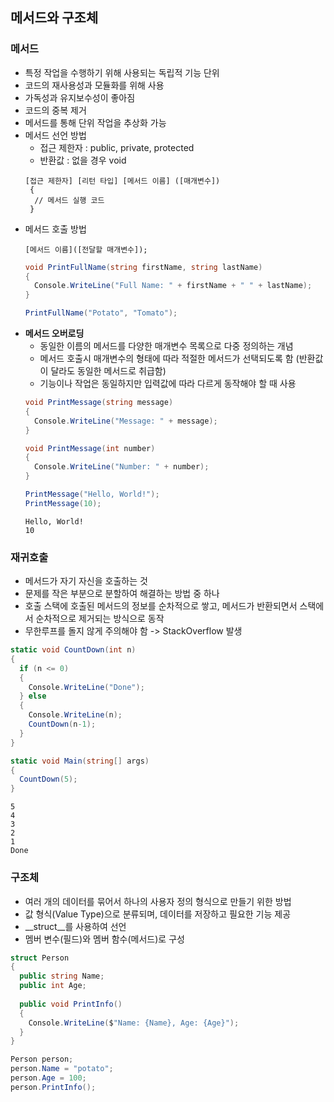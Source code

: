 ## 메서드와 구조체
### 메서드
- 특정 작업을 수행하기 위해 사용되는 독립적 기능 단위
- 코드의 재사용성과 모듈화를 위해 사용
- 가독성과 유지보수성이 좋아짐
- 코드의 중복 제거
- 메서드를 통해 단위 작업을 추상화 가능
- 메서드 선언 방법
  - 접근 제한자 : public, private, protected
  - 반환값 : 없을 경우 void
  ```
  [접근 제한자] [리턴 타입] [메서드 이름] ([매개변수])
   {
   	// 메서드 실행 코드
   }
  ```
- 메서드 호출 방법
  ```
  [메서드 이름]([전달할 매개변수]);
  ```
  ```cs
  void PrintFullName(string firstName, string lastName)
  {
    Console.WriteLine("Full Name: " + firstName + " " + lastName);
  }
  
  PrintFullName("Potato", "Tomato");
  ```
- __메서드 오버로딩__ 
  - 동일한 이름의 메서드를 다양한 매개변수 목록으로 다중 정의하는 개념
  - 메서드 호출시 매개변수의 형태에 따라 적절한 메서드가 선택되도록 함 (반환값이 달라도 동일한 메서드로 취급함)
  - 기능이나 작업은 동일하지만 입력값에 따라 다르게 동작해야 할 때 사용
  ```cs
  void PrintMessage(string message)
  {
    Console.WriteLine("Message: " + message);
  }
  
  void PrintMessage(int number)
  {
    Console.WriteLine("Number: " + number);
  }
  
  PrintMessage("Hello, World!");
  PrintMessage(10);
  ```
  ```
  Hello, World!
  10
  ```
### 재귀호출
- 메서드가 자기 자신을 호출하는 것
- 문제를 작은 부분으로 분할하여 해결하는 방법 중 하나
- 호출 스택에 호출된 메서드의 정보를 순차적으로 쌓고, 메서드가 반환되면서 스택에서 순차적으로 제거되는 방식으로 동작
- 무한루프를 돌지 않게 주의해야 함 -> StackOverflow 발생
```cs
static void CountDown(int n)
{
  if (n <= 0)
  {
    Console.WriteLine("Done");
  } else 
  {
    Console.WriteLine(n);
    CountDown(n-1);
  }
}

static void Main(string[] args)
{
  CountDown(5);
}
```
```
5
4
3
2
1
Done
```

### 구조체
- 여러 개의 데이터를 묶어서 하나의 사용자 정의 형식으로 만들기 위한 방법
- 값 형식(Value Type)으로 분류되며, 데이터를 저장하고 필요한 기능 제공
- __struct__를 사용하여 선언
- 멤버 변수(필드)와 멤버 함수(메서드)로 구성 
```cs
struct Person
{
  public string Name;
  public int Age;
  
  public void PrintInfo()
  {
    Console.WriteLine($"Name: {Name}, Age: {Age}");
  }
}
```
```cs
Person person;
person.Name = "potato";
person.Age = 100;
person.PrintInfo();
```
